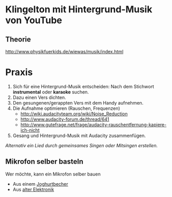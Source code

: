 # Klingelton mit Hintergrund-Musik von YouTube

## Theorie
http://www.physikfuerkids.de/wiewas/musik/index.html

# Praxis
1. Sich für eine Hintergrund-Musik entscheiden: Nach dem Stichwort **instrumental** oder **karaoke** suchen.
1. Dazu einen Vers dichten.
1. Den gesungenen/gerappten Vers mit dem Handy aufnehmen.
1. Die Aufnahme optimieren (Rauschen, Frequenzen)
	* http://wiki.audacityteam.org/wiki/Noise_Reduction
	* http://www.audacity-forum.de/thread/641
	* http://www.gutefrage.net/frage/audacity-rauschentfernung-kapiere-ich-nicht
1. Gesang und Hintergrund-Musik mit Audacity zusammenfügen.

*Alternativ ein Lied durch gemeinsames Singen oder Mitsingen erstellen.*

## Mikrofon selber basteln
Wer möchte, kann ein Mikrofon selber bauen
* Aus einem [Joghurtbecher](http://www.geo.de/GEOlino/kreativ/basteln/basteltipp-mikrofon-selber-basteln-wer-spricht-denn-da-51476.html)
* Aus [alter Elektronik](https://www.youtube.com/watch?v=29bDbAEjNsE)
